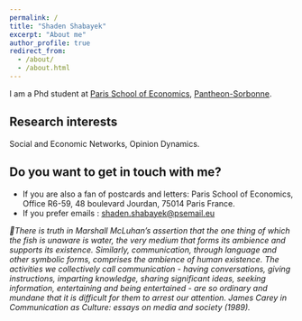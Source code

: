 ```yaml
---
permalink: /
title: "Shaden Shabayek"
excerpt: "About me"
author_profile: true
redirect_from: 
  - /about/
  - /about.html
---
```


I am a Phd student at [Paris School of Economics](https://www.parisschoolofeconomics.eu/en/), [Pantheon-Sorbonne](http://www.pantheonsorbonne.fr/).

Research interests
--
Social and Economic Networks, Opinion Dynamics.

Do you want to get in touch with me?
--
* If you are also a fan of postcards and letters: Paris School of Economics, Office R6-59, 48 boulevard Jourdan, 75014 Paris France.
* If you prefer emails : shaden.shabayek@psemail.eu



*:open_book:There is truth in Marshall McLuhan’s assertion that the one thing of which the fish is unaware is water, the very medium that forms its ambience and supports its existence. Similarly, communication, through language and other symbolic forms, comprises the ambience of human existence. The activities we collectively call communication - having conversations, giving instructions, imparting knowledge, sharing significant ideas, seeking information, entertaining and being entertained - are so ordinary and mundane that it is difficult for them to arrest our attention. James Carey in Communication as Culture: essays on media and society (1989).*
